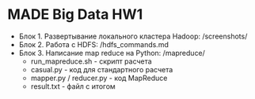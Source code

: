 # MADE Big Data HW1
- Блок 1. Развертывание локального кластера Hadoop: /screenshots/
- Блок 2. Работа с HDFS: /hdfs_commands.md
- Блок 3. Написание map reduce на Python: /mapreduce/
    - run_mapreduce.sh - скрипт расчета
    - casual.py - код для стандартного расчета
    - mapper.py / reducer.py - код MapReduce
    - result.txt - файл с итогом